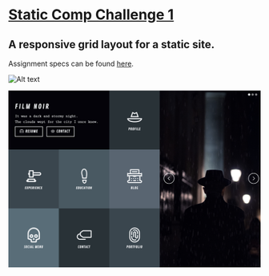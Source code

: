 # [Static Comp Challenge 1](http://frontend.turing.io/projects/m1-static-comp-1.html)
## A responsive grid layout for a static site.

Assignment specs can be found [here](http://frontend.turing.io/projects/m1-static-comp-1.html).

![Alt text](http://frontend.turing.io/assets/images/static-comp-challenge-1.jpg "Assignment Screenshot")

![Alt text](images/my_screenshot.png "App Screenshot")